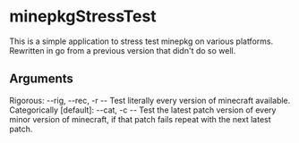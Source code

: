# minepkgStressTest
This is a simple application to stress test minepkg on various platforms. Rewritten in go from a previous version that didn't do so well.  

## Arguments
Rigorous: --rig, --rec, -r -- Test literally every version of minecraft available.  
Categorically [default]: --cat, -c -- Test the latest patch version of every minor version of minecraft, if that patch fails repeat with the next latest patch.